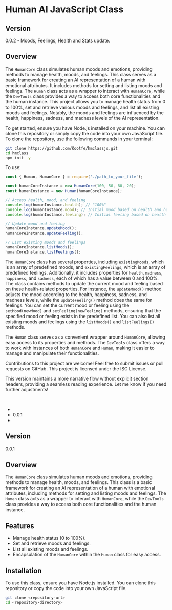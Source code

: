 # Human AI JavaScript Class

## Version
0.0.2 - Moods, Feelings, Health and Stats update. 

## Overview
The `HumanCore` class simulates human moods and emotions, providing methods to manage health, moods, and feelings. This class serves as a basic framework for creating an AI representation of a human with emotional attributes. It includes methods for setting and listing moods and feelings. The `Human` class acts as a wrapper to interact with `HumanCore`, while the `DevTools` class provides a way to access both core functionalities and the human instance. This project allows you to manage health status from 0 to 100%, set and retrieve various moods and feelings, and list all existing moods and feelings. Notably, the moods and feelings are influenced by the health, happiness, sadness, and madness levels of the AI representation.

To get started, ensure you have Node.js installed on your machine. You can clone this repository or simply copy the code into your own JavaScript file. To clone the repository, use the following commands in your terminal:

```bash
git clone https://github.com/Kootfe/hmclassjs.git
cd hmclass
npm init -y
```


To use:
```js
const { Human, HumanCore } = require('./path_to_your_file');

const humanCoreInstance = new HumanCore(100, 50, 80, 20);
const humanInstance = new Human(humanCoreInstance);

// Access health, mood, and feeling
console.log(humanInstance.health); // "100%"
console.log(humanInstance.mood); // Initial mood based on health and happiness
console.log(humanInstance.feeling); // Initial feeling based on health and happiness

// Update mood and feeling
humanCoreInstance.updateMood();
humanCoreInstance.updateFeeling();

// List existing moods and feelings
humanCoreInstance.listMoods();
humanCoreInstance.listFeelings();
```

The `HumanCore` class has several properties, including `existingMoods`, which is an array of predefined moods, and `existingFeelings`, which is an array of predefined feelings. Additionally, it includes properties for `health`, `madness`, `happiness`, and `sadness`, each of which has a value between 0 and 100%. The class contains methods to update the current mood and feeling based on these health-related properties. For instance, the `updateMood()` method adjusts the mood according to the health, happiness, sadness, and madness levels, while the `updateFeeling()` method does the same for feelings. You can set the current mood or feeling using the `setMood(newMood)` and `setFeeling(newFeeling)` methods, ensuring that the specified mood or feeling exists in the predefined list. You can also list all existing moods and feelings using the `listMoods()` and `listFeelings()` methods.

The `Human` class serves as a convenient wrapper around `HumanCore`, allowing easy access to its properties and methods. The `DevTools` class offers a way to work with instances of both `HumanCore` and `Human`, making it easier to manage and manipulate their functionalities.

Contributions to this project are welcome! Feel free to submit issues or pull requests on GitHub. This project is licensed under the ISC License.


This version maintains a more narrative flow without explicit section headers, providing a seamless reading experience. Let me know if you need further adjustments!

<br>

*
* 0.0.1
*


## Version
0.0.1
## Overview
The `HumanCore` class simulates human moods and emotions, providing methods to manage health, moods, and feelings. This class is a basic framework for creating an AI representation of a human with emotional attributes, including methods for setting and listing moods and feelings. The `Human` class acts as a wrapper to interact with `HumanCore`, while the `DevTools` class provides a way to access both core functionalities and the human instance.
## Features
- Manage health status (0 to 100%).
- Set and retrieve moods and feelings.
- List all existing moods and feelings.
- Encapsulation of the `HumanCore` within the `Human` class for easy access.
## Installation
To use this class, ensure you have Node.js installed. You can clone this repository or copy the code into your own JavaScript file.
```bash
git clone <repository-url>
cd <repository-directory>
```